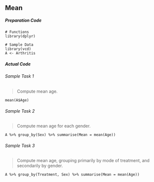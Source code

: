 ## Mean
##### Preparation Code
```
# Functions
library(dplyr)

# Sample Data
library(vcd)
A <- Arthritis
```

##### Actual Code
###### Sample Task 1
>Compute mean age.
```
mean(A$Age)
```
###### Sample Task 2
>Compute mean age for each gender.
```
A %>% group_by(Sex) %>% summarise(Mean = mean(Age))
```
###### Sample Task 3
>Compute mean age, grouping primarily by mode of treatment, and secondarily by gender.
```
A %>% group_by(Treatment, Sex) %>% summarise(Mean = mean(Age))
